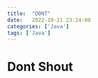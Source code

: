 ```yaml
---
title:  "DONT"
date:   2022-10-21 23:24:00
categories: ['Java']
tags: ['Java']
---
```


# Dont Shout